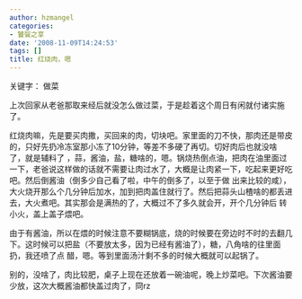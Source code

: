```yaml
---
author: hzmangel
categories:
- 饕餮之享
date: '2008-11-09T14:24:53'
tags: []
title: 红烧肉，嗯
---
```

关键字： 做菜

上次回家从老爸那取来经后就没怎么做过菜，于是趁着这个周日有闲就付诸实施了。

红烧肉嘛，先是要买肉撒，买回来的肉，切块吧。家里面的刀不快，那肉还是带皮的，只好先扔冷冻室那小冻了10分钟，等差不多硬了再切。切好肉后也就没啥了，就是辅料了
，蒜，酱油，盐，糖啥的，嗯。<!--more-->锅烧热倒点油，把肉在油里面过一下，老爸说这样做的话就不需要让肉过水了，大概是让肉紧一下，吃起来更好吃吧。然后倒酱油（倒多少自己看了啦，中午的倒多了，以至于做
出来比较的咸），大火烧开那么个几分钟后加水，加到把肉盖住就行了。然后把蒜头山楂啥的都丢进去，大火煮吧。其实那会是满热的了，大概过不了多久就会开，开个几分钟后
转小火，盖上盖子煨吧。

由于有酱油，所以在煨的时候注意不要糊锅底，烧的时候要在旁边时不时的去翻几下。这时候可以把盐（不要放太多，因为已经有酱油了），糖，八角啥的往里面扔，我还喷了点
醋，嗯。等到里面汤汁剩不多的时候大概就可以起锅了。

别的，没啥了，肉比较肥，桌子上现在还放着一碗油呢，晚上炒菜吧。下次酱油要少放，这次大概酱油都快盖过肉了，冏rz